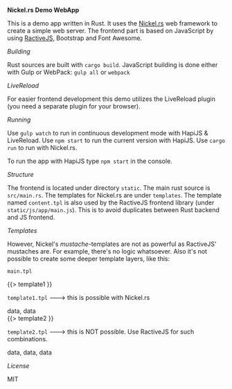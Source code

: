 **Nickel.rs Demo WebApp**

This is a demo app written in Rust. It uses the <a href="http://nickel.rs/" target="_blank">Nickel.rs</a> web framework to create a simple web server.
The frontend part is based on JavaScript by using <a href="http://www.ractivejs.org/" target="_blank">RactiveJS</a>, Bootstrap and Font Awesome.

*Building*

Rust sources are built with `cargo build`.
JavaScript building is done either with Gulp or WebPack: `gulp all` or `webpack`

*LiveReload*

For easier frontend development this demo utilizes the LiveReload plugin (you need a separate plugin for your browser).

*Running*

Use `gulp watch` to run in continuous development mode with HapiJS & LiveReload.
Use `npm start` to run the current version with HapiJS.
Use `cargo run` to run with Nickel.rs.


To run the app with HapiJS type `npm start` in the console.


*Structure*

The frontend is located under directory `static`. The main rust source is `src/main.rs`. The
templates for Nickel.rs are under `templates`. The template named `content.tpl` is also used by the
RactiveJS frontend library (under `static/js/app/main.js`). This is to avoid duplicates between Rust backend
and JS frontend.

*Templates*

However, Nickel's *mustache*-templates are not as powerful as RactiveJS' mustaches are. For example, there's
no logic whatsoever. Also it's not possible to create some deeper template layers, like this:

`main.tpl`

<html>
{{> template1 }}
</html>

`template1.tpl`    ---> this is possible with Nickel.rs
<template1>
<div>data, data</div>
{{> template2 }}
</template1>

`template2.tpl`   ---> this is NOT possible. Use RactiveJS for such combinations.
<template2>
<div>data, data, data</div>
</template2>

*License*

MIT